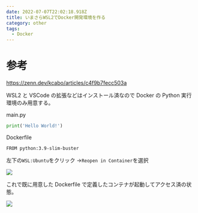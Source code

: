 ```yaml
---
date: 2022-07-07T22:02:18.918Z
title: いまさらWSL2でDocker開発環境を作る
category: other
tags:
  - Docker
---
```


# 参考

https://zenn.dev/kcabo/articles/c4f9b7fecc503a

WSL2 と VSCode の拡張などはインストール済なので Docker の Python 実行環境のみ用意する。

main.py

```Python
print('Hello World!')
```

Dockerfile

```
FROM python:3.9-slim-buster
```

左下の`WSL:Ubuntu`をクリック →`Reopen in Container`を選択

![](/img/スクリーンショット_2022-07-07-221802.png)

これで既に用意した Dockerfile で定義したコンテナが起動してアクセス済の状態。

![](/img/スクリーンショット_2022-07-07-222016.png)
